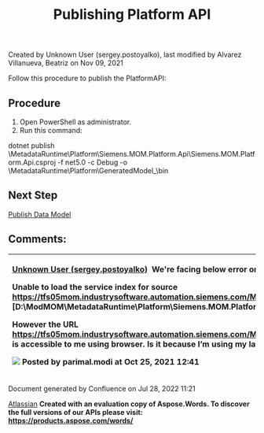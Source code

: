 ﻿---
title: "Publishing Platform API"
weight: 11
---

<!-- 1. [Modular MOM](c:\users\anil.birajdar\desktop\temp\index.html)
1. [Before You Start](c:\users\anil.birajdar\desktop\temp\Before-You-Start_127740192.html)
1. [Quick Start to Developing with Opcenter Modular Manufacturing](c:\users\anil.birajdar\desktop\temp\Quick-Start-to-Developing-with-Opcenter-Modular-Manufacturing_134455239.html)
1. [How to Create a Configurable Object](c:\users\anil.birajdar\desktop\temp\How-to-Create-a-Configurable-Object_125339498.html)
# **Modular MOM : Publishing Platform API**  -->
Created by Unknown User (sergey.postoyalko), last modified by Alvarez Villanueva, Beatriz on Nov 09, 2021 

Follow this procedure to publish the PlatformAPI:
## **Procedure**
1. Open PowerShell as administrator.
1. Run this command:

dotnet publish <path of your folder for source code>\MetadataRuntime\Platform\Siemens.MOM.Platform.Api\Siemens.MOM.Platform.Api.csproj -f net5.0 -c Debug -o <path of your folder for source code>\MetadataRuntime\Platform\GeneratedModel\_<your model name>\bin
## **Next Step**
[Publish Data Model](c:\users\anil.birajdar\desktop\temp\Publishing-Data-Model_127739832.html)

## **Comments:**

|<p>[Unknown User (sergey.postoyalko)](https://momwiki02.industrysoftware.automation.siemens.com/display/~sergey.postoyalko)  We're facing below error on this step:</p><p>Unable to load the service index for source <https://tfs05mom.industrysoftware.automation.siemens.com/MOM/_packaging/ModMOM_Platform/nuget/v3/index.json>. [D:\ModMOM\MetadataRuntime\Platform\Siemens.MOM.Platform.Api\Siemens.MOM.Platform.Api.csproj]</p><p></p><p>However the URL <https://tfs05mom.industrysoftware.automation.siemens.com/MOM/_packaging/ModMOM_Platform/nuget/v3/index.json> is accessible to me using browser. Is it because I’m using my laptop for development purpose?</p><p>![](Publishing-Platform-API\_127739830.002.png) Posted by parimal.modi at Oct 25, 2021 12:41 </p>|
| :- |
Document generated by Confluence on Jul 28, 2022 11:21

[Atlassian](https://www.atlassian.com/)
**Created with an evaluation copy of Aspose.Words. To discover the full versions of our APIs please visit: https://products.aspose.com/words/**
